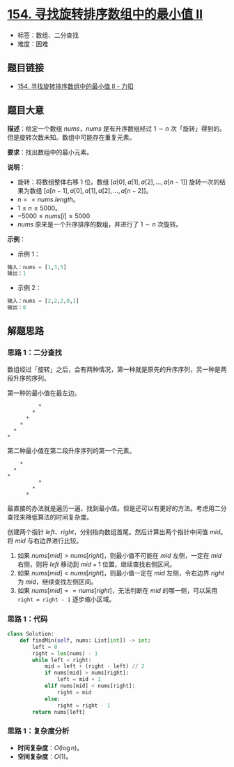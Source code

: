 # [154. 寻找旋转排序数组中的最小值 II](https://leetcode.cn/problems/find-minimum-in-rotated-sorted-array-ii/)

- 标签：数组、二分查找
- 难度：困难

## 题目链接

- [154. 寻找旋转排序数组中的最小值 II - 力扣](https://leetcode.cn/problems/find-minimum-in-rotated-sorted-array-ii/)

## 题目大意

**描述**：给定一个数组 $nums$，$nums$ 是有升序数组经过 $1 \sim n$ 次「旋转」得到的。但是旋转次数未知。数组中可能存在重复元素。

**要求**：找出数组中的最小元素。

**说明**：

- 旋转：将数组整体右移 $1$ 位。数组 $[a[0], a[1], a[2], ..., a[n-1]]$ 旋转一次的结果为数组 $[a[n-1], a[0], a[1], a[2], ..., a[n-2]]$。
- $n == nums.length$。
- $1 \le n \le 5000$。
- $-5000 \le nums[i] \le 5000$
- $nums$ 原来是一个升序排序的数组，并进行了 $1 \sim n$ 次旋转。

**示例**：

- 示例 1：

```python
输入：nums = [1,3,5]
输出：1
```

- 示例 2：

```python
输入：nums = [2,2,2,0,1]
输出：0
```

## 解题思路

### 思路 1：二分查找

数组经过「旋转」之后，会有两种情况，第一种就是原先的升序序列，另一种是两段升序的序列。

第一种的最小值在最左边。

```
          *
        *
      *
    *
  *
*
```

第二种最小值在第二段升序序列的第一个元素。

```
    *
  *
*
          *
        *
      *
```

最直接的办法就是遍历一遍，找到最小值。但是还可以有更好的方法。考虑用二分查找来降低算法的时间复杂度。

创建两个指针 $left$、$right$，分别指向数组首尾。然后计算出两个指针中间值 $mid$。将 $mid$ 与右边界进行比较。

1. 如果 $nums[mid] > nums[right]$，则最小值不可能在 $mid$ 左侧，一定在 $mid$ 右侧，则将 $left$ 移动到 $mid + 1$ 位置，继续查找右侧区间。
2. 如果 $nums[mid] < nums[right]$，则最小值一定在 $mid$ 左侧，令右边界 $right$ 为 $mid$，继续查找左侧区间。
3. 如果 $nums[mid] == nums[right]$，无法判断在 $mid$ 的哪一侧，可以采用 `right = right - 1` 逐步缩小区域。

### 思路 1：代码

```python
class Solution:
    def findMin(self, nums: List[int]) -> int:
        left = 0
        right = len(nums) - 1
        while left < right:
            mid = left + (right - left) // 2
            if nums[mid] > nums[right]:
                left = mid + 1
            elif nums[mid] < nums[right]:
                right = mid
            else:
                right = right - 1
        return nums[left]
```

### 思路 1：复杂度分析

- **时间复杂度**：$O(\log n)$。
- **空间复杂度**：$O(1)$。

